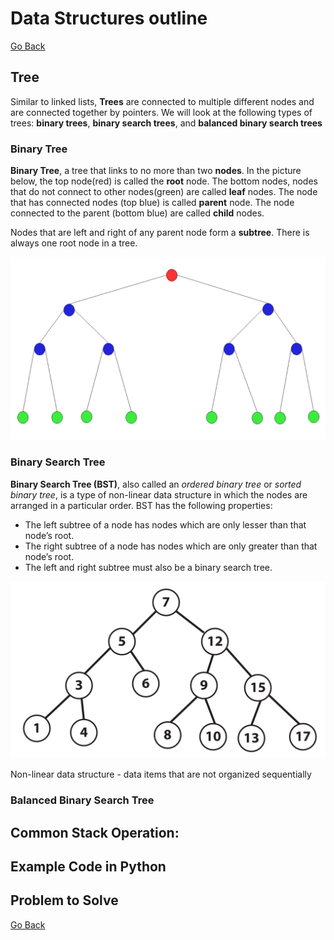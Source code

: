 # Data Structures outline

[Go Back](0-welcome.md)

## Tree

Similar to linked lists, **Trees** are connected to multiple different nodes and are connected together by pointers. We will look at the following types of trees: **binary trees**, **binary search trees**, and **balanced binary search trees**

### Binary Tree

**Binary Tree**, a tree that links to no more than two **nodes**. In the picture below, the top node(red) is called the **root** node. The bottom nodes, nodes that do not connect to other nodes(green) are called **leaf** nodes. The node that has connected nodes (top blue) is called **parent** node. The node connected to the parent (bottom blue) are called **child** nodes.

Nodes that are left and right of any parent node form a **subtree**. There is always one root node in a tree.

![Binary tree](binary.png)

### Binary Search Tree

**Binary Search Tree (BST)**, also called an *ordered binary tree* or *sorted binary tree*, is a type of non-linear data structure in which the nodes are arranged in a particular order. BST has the following properties: 

* The left subtree of a node has nodes which are only lesser than that node’s root.
* The right subtree of a node has nodes which are only greater than that node’s root.
* The left and right subtree must also be a binary search tree.

![Binary Search Tree](bst.jpg)

Non-linear data structure - data items that are not organized sequentially

### Balanced Binary Search Tree




## Common Stack Operation:





## Example Code in Python












## Problem to Solve








[Go Back](0-welcome.md)